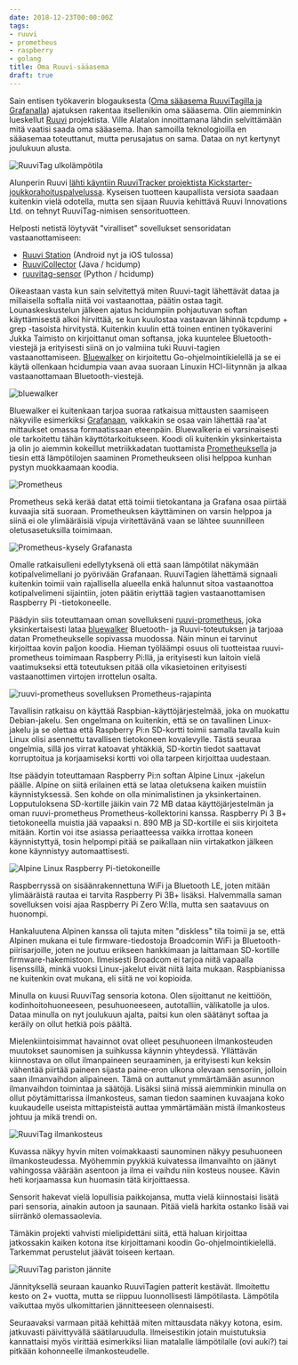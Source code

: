 ```yaml
---
date: 2018-12-23T00:00:00Z
tags:
- ruuvi
- prometheus
- raspberry
- golang
title: Oma Ruuvi-sääasema
draft: true
---
```


Sain entisen työkaverin blogauksesta ([Oma sääasema RuuviTagilla ja Grafanalla][alatalo]) ajatuksen rakentaa itsellenikin oma sääasema.
Olin aiemminkin lueskellut [Ruuvi][ruuvi] projektista.
Ville Alatalon innoittamana lähdin selvittämään mitä vaatisi
saada oma sääasema. Ihan samoilla teknologioilla en sääasemaa
toteuttanut, mutta perusajatus on sama. Dataa on nyt kertynyt
joulukuun alusta.

<!--more-->

![RuuviTag ulkolämpötila](ruuvi-phone.png)

Alunperin
Ruuvi [lähti käyntiin RuuviTracker projektista Kickstarter-joukkorahoituspalvelussa][ruuvi2019].
Kyseisen tuotteen kaupallista versiota saadaan kuitenkin vielä
odotella, mutta sen sijaan Ruuvia kehittävä Ruuvi Innovations Ltd.
on tehnyt RuuviTag-nimisen sensorituotteen.

Helposti netistä löytyvät "viralliset" sovellukset sensoridatan
vastaanottamiseen:

* [Ruuvi Station] (Android nyt ja iOS tulossa)
* [RuuviCollector] (Java / hcidump)
* [ruuvitag-sensor] (Python / hcidump)

Oikeastaan vasta kun sain selvitettyä miten Ruuvi-tagit lähettävät
dataa ja millaisella softalla niitä voi vastaanottaa, päätin
ostaa tagit. Lounaskeskustelun jälkeen ajatus hcidumpiin pohjautuvan
softan käyttämisestä alkoi hirvittää, se kun kuulostaa vastaavan
lähinnä tcpdump + grep -tasoista hirvitystä. Kuitenkin kuulin että
toinen entinen työkaverini Jukka Taimisto on kirjoittanut oman
softansa, joka kuuntelee Bluetooth-viestejä ja erityisesti siinä
on jo valmiina tuki Ruuvi-tagien vastaanottamiseen.
[Bluewalker][bluewalker] on kirjoitettu Go-ohjelmointikielellä ja
se ei käytä ollenkaan hcidumpia vaan avaa suoraan Linuxin HCI-liitynnän
ja alkaa vastaanottamaan Bluetooth-viestejä.

![bluewalker](bluewalker.png)

Bluewalker ei kuitenkaan tarjoa suoraa ratkaisua mittausten saamiseen näkyville
esimerkiksi [Grafanaan][grafana], vaikkakin se osaa vain lähettää raa'at
mittaukset omassa formaatissaan eteenpäin. Bluewalkeria ei
varsinaisesti ole tarkoitettu tähän käyttötarkoitukseen.
Koodi oli kuitenkin yksinkertaista ja olin jo aiemmin kokeillut
metriikkadatan tuottamista [Prometheuksella][prometheus] ja tiesin
että lämpötilojen saaminen Prometheukseen olisi helppoa kunhan
pystyn muokkaamaan koodia.

![Prometheus](prometheus.png)

Prometheus sekä kerää datat että toimii tietokantana ja Grafana
osaa piirtää kuvaajia sitä suoraan. Prometheuksen käyttäminen on
varsin helppoa ja siinä ei ole ylimääräisiä vipuja viritettävänä
vaan se lähtee suunnilleen oletusasetuksilla toimimaan.

![Prometheus-kysely Grafanasta](ruuvi-grafana.png)

Omalle ratkaisulleni edellytyksenä oli että saan lämpötilat näkymään
kotipalvelimellani jo pyörivään Grafanaan. RuuviTagien lähettämä
signaali kuitenkin toimii vain rajallisella alueella enkä halunnut
sitoa vastaanottoa kotipalvelimeni sijaintiin, joten
päätin eriyttää tagien vastaanottamisen Raspberry Pi -tietokoneelle.

Päädyin siis toteuttamaan oman sovellukseni [ruuvi-prometheus],
joka yksinkertaisesti lataa [bluewalker] Bluetooth- ja Ruuvi-toteutuksen
ja tarjoaa datan Prometheukselle sopivassa muodossa.
Näin minun ei tarvinut kirjoittaa kovin paljon koodia.
Hieman työläämpi osuus oli tuotteistaa ruuvi-prometheus toimimaan
Raspberry Pi:llä, ja erityisesti kun laitoin vielä vaatimukseksi
että toteutuksen pitää olla vikasietoinen erityisesti vastaanottimen
virtojen irrottelun osalta.

![ruuvi-prometheus sovelluksen Prometheus-rajapinta](ruuvi-prometheus-metrics.png)

Tavallisin ratkaisu on käyttää Raspbian-käyttöjärjestelmää, joka on
muokattu Debian-jakelu. Sen ongelmana on kuitenkin, että se on
tavallinen Linux-jakelu ja se olettaa että Raspberry Pi:n SD-kortti toimii samalla tavalla kuin Linux olisi asennettu tavallisen
tietokoneen kovalevylle. Tästä seuraa ongelmia, sillä jos virrat
katoavat yhtäkkiä, SD-kortin tiedot saattavat korruptoitua ja korjaamiseksi
kortti voi olla tarpeen kirjoittaa uudestaan.

Itse päädyin toteuttamaan Raspberry Pi:n softan Alpine Linux -jakelun
päälle. Alpine on siitä erilainen että se lataa oletuksena kaiken
muistiin käynnistyksessä. Sen kohde on olla minimalistinen ja
yksinkertainen. Lopputuloksena SD-kortille jäikin vain 72 MB dataa
käyttöjärjestelmän ja oman ruuvi-prometheus Prometheus-kollektorini
kanssa. Raspberry Pi 3 B+ tietokoneella muistia jää vapaaksi n. 890 MB
ja SD-kortille ei siis kirjoiteta mitään. Kortin voi itse asiassa
periaatteessa vaikka irrottaa koneen käynnistyttyä, tosin helpompi
pitää se paikallaan niin virtakatkon jälkeen kone käynnistyy automaattisesti.

![Alpine Linux Raspberry Pi-tietokoneille](alpine.png)


Raspberryssä on sisäänrakennettuna WiFi ja Bluetooth LE, joten
mitään ylimääräistä rautaa ei tarvita Raspberry Pi 3B+ lisäksi.
Halvemmalla saman sovelluksen voisi ajaa Raspberry Pi Zero W:lla,
mutta sen saatavuus on huonompi.

Hankaluutena Alpinen kanssa oli tajuta miten "diskless" tila toimii
ja se, että Alpinen mukana ei tule firmware-tiedostoja Broadcomin
WiFi ja Bluetooth-piirisarjoille, joten ne joutuu erikseen hankkimaan
ja laittamaan SD-kortille firmware-hakemistoon. Ilmeisesti Broadcom
ei tarjoa niitä vapaalla lisenssillä, minkä vuoksi Linux-jakelut
eivät niitä laita mukaan. Raspbianissa ne kuitenkin ovat mukana, eli
siitä ne voi kopioida.

Minulla on kuusi RuuviTag sensoria kotona. Olen sijoittanut ne
keittiöön, kodinhoitohuoneeseen, pesuhuoneeseen, autotalliin,
välikatolle ja ulos. Dataa minulla on nyt joulukuun ajalta, paitsi
kun olen säätänyt softaa ja keräily on ollut hetkiä pois päältä.

Mielenkiintoisimmat havainnot ovat olleet pesuhuoneen ilmankosteuden
muutokset saunomisen ja suihkussa käynnin yhteydessä. Yllättävän
kiinnostava on ollut ilmanpaineen seuraaminen, ja erityisesti kun
keksin vähentää piirtää paineen sijasta paine-eron ulkona olevaan
sensoriin, jolloin saan ilmanvaihdon alipaineen. Tämä on auttanut
ymmärtämään asunnon ilmanvaihdon toimintaa ja säätöjä. Lisäksi
siinä missä aiemminkin minulla on ollut pöytämittarissa ilmankosteus,
saman tiedon saaminen kuvaajana koko kuukaudelle useista mittapisteistä
auttaa ymmärtämään mistä ilmankosteus johtuu ja mikä trendi on.

![RuuviTag ilmankosteus](ruuvi-rh.png)

Kuvassa näkyy hyvin miten voimakkaasti saunominen näkyy pesuhuoneen
ilmankosteudessa. Myöhemmin pyykkiä kuivatessa ilmanvaihto on
jäänyt vahingossa väärään asentoon ja ilma ei vaihdu niin kosteus
nousee. Kävin heti korjaamassa kun huomasin tätä kirjoittaessa.

Sensorit hakevat vielä lopullisia paikkojansa, mutta vielä kiinnostaisi lisätä pari sensoria, ainakin autoon ja saunaan.
Pitää vielä harkita ostanko lisää vai siirränkö olemassaolevia.

Tämäkin projekti vahvisti mielipidettäni siitä, että haluan kirjoittaa
jatkossakin kaiken kotona itse kirjoittamani koodin Go-ohjelmointikielellä.
Tarkemmat perustelut jäävät toiseen kertaan.

![RuuviTag pariston jännite](ruuvi-batt.png)

Jännityksellä seuraan kauanko RuuviTagien patterit kestävät.
Ilmoitettu kesto on 2+ vuotta, mutta se riippuu luonnollisesti
lämpötilasta. Lämpötila vaikuttaa myös ulkomittarien jännitteeseen
olennaisesti.

Seuraavaksi varmaan pitää kehittää miten mittausdata näkyy kotona,
esim. jatkuvasti päivittyvällä säätilaruudulla. Ilmeisestikin jotain
muistutuksia kannattaisi myös virittää esimerkiksi liian matalalle
lämpötilalle (ovi auki?) tai pitkään kohonneelle ilmankosteudelle.


[alatalo]: https://medium.com/@ville.alatalo/oma-s%C3%A4%C3%A4asema-ruuvitagilla-ja-grafanalla-25c823f20a20 (Oma sääasema RuuviTagilla ja Grafanalla - Ville Alatalo)
[ruuvi]: https://ruuvi.com/ (Ruuvi Innovations Ltd)
[ruuvi2019]: https://blog.ruuvi.com/our-year-2018-and-plans-for-2019-b559c33a5791 (Ruuvi: Our Year 2018 and Plans for 2019)
[ruuvitag-sensor]: https://github.com/ttu/ruuvitag-sensor
[RuuviCollector]: https://github.com/Scrin/RuuviCollector
[Ruuvi Station]: https://lab.ruuvi.com/ruuvi-station/
[bluewalker]: https://gitlab.com/jtaimisto/bluewalker/
[grafana]: https://grafana.com/
[prometheus]: https://prometheus.io/
[ruuvi-prometheus]: https://github.com/joneskoo/ruuvi-prometheus
